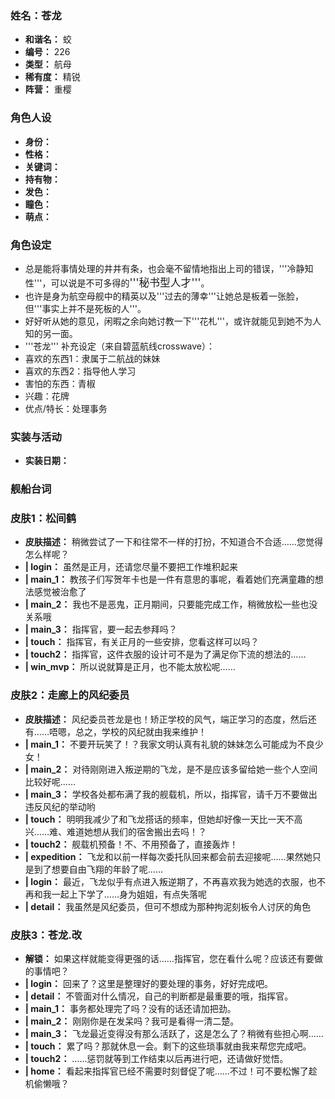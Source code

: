 ### 姓名：苍龙
* **和谐名：** 蛟
* **编号：** 226
* **类型：** 航母
* **稀有度：** 精锐
* **阵营：** 重樱


### 角色人设
* **身份：** 
* **性格：** 
* **关键词：** 
* **持有物：** 
* **发色：** 
* **瞳色：** 
* **萌点：** 


### 角色设定
* 总是能将事情处理的井井有条，也会毫不留情地指出上司的错误，'''冷静知性'''，可以说是不可多得的<big>'''秘书型人才'''</big>。
* 也许是身为航空母舰中的精英以及'''过去的薄幸'''让她总是板着一张脸，但'''事实上并不是死板的人'''。
* 好好听从她的意见，闲暇之余向她讨教一下'''花札'''，或许就能见到她不为人知的另一面。
* '''苍龙''' 补充设定（来自碧蓝航线crosswave）：
* 喜欢的东西1：隶属于二航战的妹妹
* 喜欢的东西2：指导他人学习
* 害怕的东西：青椒
* 兴趣：花牌
* 优点/特长：处理事务


### 实装与活动
* **实装日期：** 


### 舰船台词


### 皮肤1：松间鹤
* **皮肤描述：** 稍微尝试了一下和往常不一样的打扮，不知道合不合适……您觉得怎么样呢？
* **| login：** 虽然是正月，还请您尽量不要把工作堆积起来
* **| main_1：** 教孩子们写贺年卡也是一件有意思的事呢，看着她们充满童趣的想法感觉被治愈了
* **| main_2：** 我也不是恶鬼，正月期间，只要能完成工作，稍微放松一些也没关系哦
* **| main_3：** 指挥官，要一起去参拜吗？
* **| touch：** 指挥官，有关正月的一些安排，您看这样可以吗？
* **| touch2：** 指挥官，这件衣服的设计可不是为了满足你下流的想法的……
* **| win_mvp：** 所以说就算是正月，也不能太放松呢……


### 皮肤2：走廊上的风纪委员
* **皮肤描述：** 风纪委员苍龙是也！矫正学校的风气，端正学习的态度，然后还有……唔嗯，总之，学校的风纪就由我来维护！
* **| main_1：** 不要开玩笑了！？我家文明认真有礼貌的妹妹怎么可能成为不良少女！
* **| main_2：** 对待刚刚进入叛逆期的飞龙，是不是应该多留给她一些个人空间比较好呢……
* **| main_3：** 学校各处都布满了我的舰载机，所以，指挥官，请千万不要做出违反风纪的举动哟
* **| touch：** 明明我减少了和飞龙搭话的频率，但她却好像一天比一天不高兴……难、难道她想从我们的宿舍搬出去吗！？
* **| touch2：** 舰载机预备！不、不用预备了，直接轰炸！
* **| expedition：** 飞龙和以前一样每次委托队回来都会前去迎接呢……果然她只是到了想要自由飞翔的年龄了呢……
* **| login：** 最近，飞龙似乎有点进入叛逆期了，不再喜欢我为她选的衣服，也不再和我一起上下学了……身为姐姐，有点失落呢
* **| detail：** 我虽然是风纪委员，但可不想成为那种拘泥刻板令人讨厌的角色


### 皮肤3：苍龙.改
* **解锁：** 如果这样就能变得更强的话……指挥官，您在看什么呢？应该还有要做的事情吧？
* **| login：** 回来了？这里是整理好的要处理的事务，好好完成吧。
* **| detail：** 不管面对什么情况，自己的判断都是最重要的哦，指挥官。
* **| main_1：** 事务都处理完了吗？没有的话还请加把劲。
* **| main_2：** 刚刚你是在发呆吗？我可是看得一清二楚。
* **| main_3：** 飞龙最近变得没有那么活跃了，这是怎么了？稍微有些担心啊……
* **| touch：** 累了吗？那就休息一会。剩下的这些琐事就由我来帮您完成吧。
* **| touch2：** ……惩罚就等到工作结束以后再进行吧，还请做好觉悟。
* **| home：** 看起来指挥官已经不需要时刻督促了呢……不过！可不要松懈了趁机偷懒哦？
